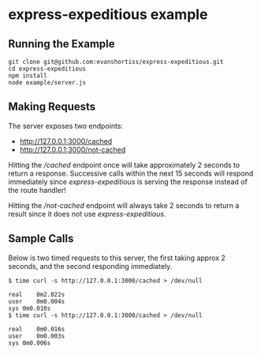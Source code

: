express-expeditious example
===========================

## Running the Example

```
git clone git@github.com:evanshortiss/express-expeditious.git
cd express-expeditious
npm install
node example/server.js
```

## Making Requests

The server exposes two endpoints:

* http://127.0.0.1:3000/cached
* http://127.0.0.1:3000/not-cached

Hitting the */cached* endpoint once will take approximately 2 seconds to return
a response. Successive calls within the next 15 seconds will respond
immediately since _express-expeditious_ is serving the response instead of the
route handler!

Hitting the */not-cached* endpoint will always take 2 seconds to return a
result since it does not use _express-expeditious_.

## Sample Calls
Below is two timed requests to this server, the first taking approx 2 seconds,
and the second responding immediately.

```
$ time curl -s http://127.0.0.1:3000/cached > /dev/null

real	0m2.022s
user	0m0.004s
sys	0m0.010s
$ time curl -s http://127.0.0.1:3000/cached > /dev/null

real	0m0.016s
user	0m0.003s
sys	0m0.006s

```
